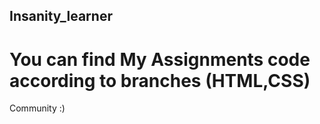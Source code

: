 ## Insanity_learner
# You can find My Assignments code according to branches (HTML,CSS)
Community :)
